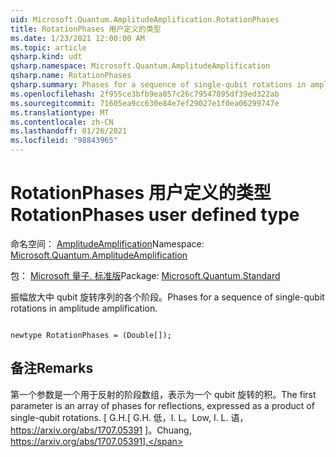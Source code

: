 ```yaml
---
uid: Microsoft.Quantum.AmplitudeAmplification.RotationPhases
title: RotationPhases 用户定义的类型
ms.date: 1/23/2021 12:00:00 AM
ms.topic: article
qsharp.kind: udt
qsharp.namespace: Microsoft.Quantum.AmplitudeAmplification
qsharp.name: RotationPhases
qsharp.summary: Phases for a sequence of single-qubit rotations in amplitude amplification.
ms.openlocfilehash: 2f955ce3bfb9ea057c26c79547895df39ed322ab
ms.sourcegitcommit: 71605ea9cc630e84e7ef29027e1f0ea06299747e
ms.translationtype: MT
ms.contentlocale: zh-CN
ms.lasthandoff: 01/26/2021
ms.locfileid: "98843965"
---
```

# <a name="rotationphases-user-defined-type"></a><span data-ttu-id="f1c48-102">RotationPhases 用户定义的类型</span><span class="sxs-lookup"><span data-stu-id="f1c48-102">RotationPhases user defined type</span></span>

<span data-ttu-id="f1c48-103">命名空间： [AmplitudeAmplification](xref:Microsoft.Quantum.AmplitudeAmplification)</span><span class="sxs-lookup"><span data-stu-id="f1c48-103">Namespace: [Microsoft.Quantum.AmplitudeAmplification](xref:Microsoft.Quantum.AmplitudeAmplification)</span></span>

<span data-ttu-id="f1c48-104">包： [Microsoft 量子. 标准版](https://nuget.org/packages/Microsoft.Quantum.Standard)</span><span class="sxs-lookup"><span data-stu-id="f1c48-104">Package: [Microsoft.Quantum.Standard](https://nuget.org/packages/Microsoft.Quantum.Standard)</span></span>


<span data-ttu-id="f1c48-105">振幅放大中 qubit 旋转序列的各个阶段。</span><span class="sxs-lookup"><span data-stu-id="f1c48-105">Phases for a sequence of single-qubit rotations in amplitude amplification.</span></span>

```qsharp

newtype RotationPhases = (Double[]);
```



## <a name="remarks"></a><span data-ttu-id="f1c48-106">备注</span><span class="sxs-lookup"><span data-stu-id="f1c48-106">Remarks</span></span>

<span data-ttu-id="f1c48-107">第一个参数是一个用于反射的阶段数组，表示为一个 qubit 旋转的积。</span><span class="sxs-lookup"><span data-stu-id="f1c48-107">The first parameter is an array of phases for reflections, expressed as a product of single-qubit rotations.</span></span>
<span data-ttu-id="f1c48-108">[ G.H.</span><span class="sxs-lookup"><span data-stu-id="f1c48-108">[ G.H.</span></span> <span data-ttu-id="f1c48-109">低，I. L。</span><span class="sxs-lookup"><span data-stu-id="f1c48-109">Low, I. L.</span></span> <span data-ttu-id="f1c48-110">语， https://arxiv.org/abs/1707.05391 ]。</span><span class="sxs-lookup"><span data-stu-id="f1c48-110">Chuang, https://arxiv.org/abs/1707.05391].</span></span>